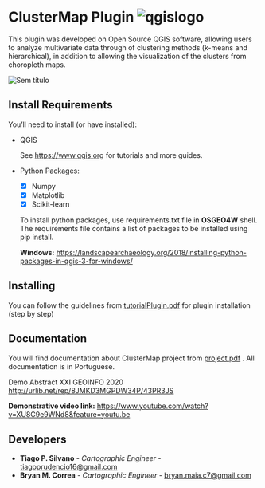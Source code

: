 
# ClusterMap Plugin ![qgislogo](https://user-images.githubusercontent.com/52215653/87997702-36d09580-cacc-11ea-841f-5e5d0cf1b592.png)

This plugin was developed on Open Source QGIS software, allowing users to analyze multivariate data through of clustering methods (k-means and hierarchical),  in addition to allowing the visualization of the clusters from choropleth maps. 

![Sem título](https://user-images.githubusercontent.com/52215653/87994825-49df6780-cac4-11ea-9674-ab394500cbd8.png)

## Install Requirements
You’ll need to install (or have installed):

 * QGIS
 
   See https://www.qgis.org for tutorials and more guides.
  
* Python Packages:
    - [X] Numpy
    - [X] Matplotlib
    - [X] Scikit-learn
  
  To install python packages, use requirements.txt file in **OSGEO4W** shell. The requirements file contains a list of packages to be installed using pip install.
  
  **Windows:** https://landscapearchaeology.org/2018/installing-python-packages-in-qgis-3-for-windows/
 
  
## Installing

You can follow the guidelines from [tutorialPlugin.pdf](https://github.com/tiagoPrudencio/ClusterMap/blob/master/tutorialPlugin.pdf) for plugin installation (step by step)

## Documentation

You will find documentation about ClusterMap project from [project.pdf](https://github.com/tiagoPrudencio/ClusterMap/blob/master/project.pdf) . All documentation is in Portuguese.

Demo Abstract XXI GEOINFO 2020 http://urlib.net/rep/8JMKD3MGPDW34P/43PR3JS

**Demonstrative video link:** https://www.youtube.com/watch?v=XU8C9e9WNd8&feature=youtu.be

## Developers

* **Tiago P. Silvano** - *Cartographic Engineer* - tiagoprudencio16@gmail.com
* **Bryan M. Correa** - *Cartographic Engineer* - bryan.maia.c7@gmail.com

    
